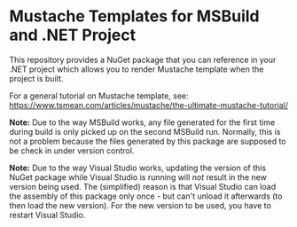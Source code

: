 ﻿# Mustache Templates for MSBuild and .NET Project

This repository provides a NuGet package that you can reference in your .NET project which allows you to render Mustache template when the project is built.

For a general tutorial on Mustache template, see: <https://www.tsmean.com/articles/mustache/the-ultimate-mustache-tutorial/>

**Note:** Due to the way MSBuild works, any file generated for the first time during build is only picked up on the second MSBuild run. Normally, this is not a problem because the files generated by this package are supposed to be check in under version control.

**Note:** Due to the way Visual Studio works, updating the version of this NuGet package while Visual Studio is running will *not* result in the new version being used. The (simplified) reason is that Visual Studio can load the assembly of this package only once - but can't unload it afterwards (to then load the new version). For the new version to be used, you have to restart Visual Studio.
